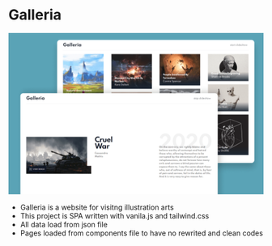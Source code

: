 # Galleria
![Design preview for the todo app](galleria-slideshow-preview.png)
- Galleria is a website for visitng illustration arts
- This project is SPA written with vanila.js and tailwind.css
- All data load from json file
- Pages loaded from components file to have no rewrited and clean codes
